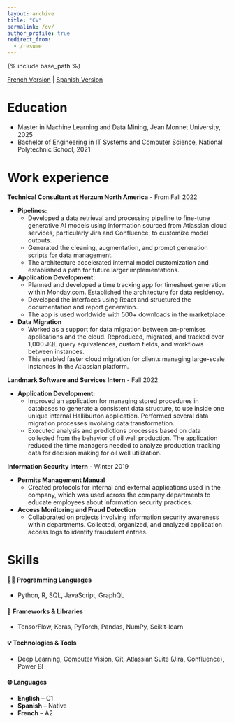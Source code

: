 ```yaml
---
layout: archive
title: "CV"
permalink: /cv/
author_profile: true
redirect_from:
  - /resume
---
```


{% include base_path %}

[French Version](https://wayiok.github.io/academicpages.github.io/files/CVF.pdf) | [Spanish Version](https://wayiok.github.io/academicpages.github.io/files/CVS.pdf)

Education
======
* Master in Machine Learning and Data Mining, Jean Monnet University, 2025
* Bachelor of Engineering in IT Systems and Computer Science, National Polytechnic School, 2021

Work experience
======
**Technical Consultant at Herzum North America** - From Fall 2022
  * **Pipelines:** 
    * Developed a data retrieval and processing pipeline to fine-tune generative AI models using information sourced from Atlassian cloud services, particularly Jira and Confluence, to customize model outputs. 
    * Generated the cleaning, augmentation, and prompt generation scripts for data management. 
    * The architecture accelerated internal model customization and established a path for future larger implementations.
  * **Application Development:**
    * Planned and developed a time tracking app for timesheet generation within Monday.com. Established the architecture for data residency. 
    * Developed the interfaces using React and structured the documentation and report generation. 
    * The app is used worldwide with 500+ downloads in the marketplace.
  * **Data Migration**
    * Worked as a support for data migration between on-premises applications and the cloud. Reproduced, migrated, and tracked over 1,000 JQL query equivalences, custom fields, and workflows between instances. 
    * This enabled faster cloud migration for clients managing large-scale instances in the Atlassian platform.

**Landmark Software and Services Intern** -  Fall 2022
* **Application Development:**
  * Improved an application for managing stored procedures in databases to generate a consistent data structure, to use inside one unique internal Halliburton application. Performed several data migration processes involving data transformation. 
  * Executed analysis and predictions processes based on data collected from the behavior of oil well production. The application reduced the time managers needed to analyze production tracking data
    for decision making for oil well utilization.

**Information Security Intern** -  Winter  2019
* **Permits Management Manual**
  * Created protocols for internal and external applications used in the company, which was used across the company departments to educate employees about information security practices.
* **Access Monitoring and Fraud Detection**
  * Collaborated on projects involving information security awareness within departments. Collected, organized, and analyzed application access logs to identify fraudulent entries.

Skills
======

#### 👨‍💻 Programming Languages
- Python, R, SQL, JavaScript, GraphQL

#### 🧰 Frameworks & Libraries
- TensorFlow, Keras, PyTorch, Pandas, NumPy, Scikit-learn

#### 💡 Technologies & Tools
- Deep Learning, Computer Vision, Git, Atlassian Suite (Jira, Confluence), Power BI

#### 🌐 Languages
- **English** – C1
- **Spanish** – Native
- **French** – A2

